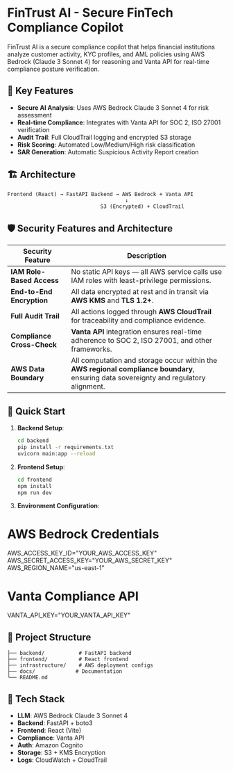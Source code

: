 # FinTrust AI - Secure FinTech Compliance Copilot

FinTrust AI is a secure compliance copilot that helps financial institutions analyze customer activity, KYC profiles, and AML policies using AWS Bedrock (Claude 3 Sonnet 4) for reasoning and Vanta API for real-time compliance posture verification.

## 🎯 Key Features

- **Secure AI Analysis**: Uses AWS Bedrock Claude 3 Sonnet 4 for risk assessment
- **Real-time Compliance**: Integrates with Vanta API for SOC 2, ISO 27001 verification
- **Audit Trail**: Full CloudTrail logging and encrypted S3 storage
- **Risk Scoring**: Automated Low/Medium/High risk classification
- **SAR Generation**: Automatic Suspicious Activity Report creation

## 🏗️ Architecture

```
Frontend (React) → FastAPI Backend → AWS Bedrock + Vanta API
                                      ↓
                              S3 (Encrypted) + CloudTrail
```

## 🛡️ Security Features and Architecture
| Security Feature           | Description                                                                                                                            |
| -------------------------- | -------------------------------------------------------------------------------------------------------------------------------------- |
| **IAM Role-Based Access**  | No static API keys — all AWS service calls use IAM roles with least-privilege permissions.                                             |
| **End-to-End Encryption**  | All data encrypted at rest and in transit via **AWS KMS** and **TLS 1.2+**.                                                            |
| **Full Audit Trail**       | All actions logged through **AWS CloudTrail** for traceability and compliance evidence.                                                |
| **Compliance Cross-Check** | **Vanta API** integration ensures real-time adherence to SOC 2, ISO 27001, and other frameworks.                                       |
| **AWS Data Boundary**      | All computation and storage occur within the **AWS regional compliance boundary**, ensuring data sovereignty and regulatory alignment. |

## 🚀 Quick Start

1. **Backend Setup**:
   ```bash
   cd backend
   pip install -r requirements.txt
   uvicorn main:app --reload
   ```

2. **Frontend Setup**:
   ```bash
   cd frontend
   npm install
   npm run dev
   ```

3. **Environment Configuration**:
# AWS Bedrock Credentials
AWS_ACCESS_KEY_ID="YOUR_AWS_ACCESS_KEY"
AWS_SECRET_ACCESS_KEY="YOUR_AWS_SECRET_KEY"
AWS_REGION_NAME="us-east-1"

# Vanta Compliance API
VANTA_API_KEY="YOUR_VANTA_API_KEY"

## 📁 Project Structure

```
├── backend/           # FastAPI backend
├── frontend/          # React frontend
├── infrastructure/    # AWS deployment configs
├── docs/             # Documentation
└── README.md
```

## 🔧 Tech Stack

- **LLM**: AWS Bedrock Claude 3 Sonnet 4
- **Backend**: FastAPI + boto3
- **Frontend**: React (Vite)
- **Compliance**: Vanta API
- **Auth**: Amazon Cognito
- **Storage**: S3 + KMS Encryption
- **Logs**: CloudWatch + CloudTrail
